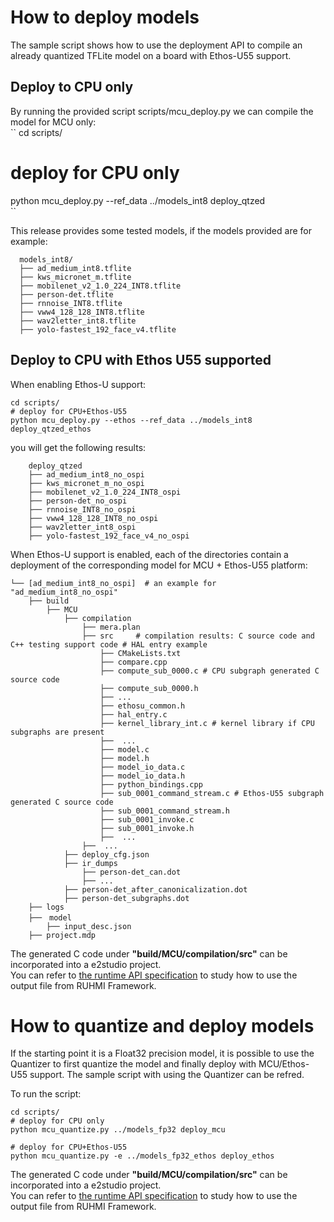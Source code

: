 # How to deploy models  
The sample script shows how to use the deployment API to compile an already quantized TFLite model on a board with Ethos-U55 support.  

## Deploy to CPU only   
By running the provided script scripts/mcu_deploy.py we can compile the model for MCU only:  
  ``
  cd scripts/  
  # deploy for CPU only  
  python mcu_deploy.py --ref_data ../models_int8 deploy_qtzed  
  ``

This release provides some tested models, if the models provided are for example:  
```
  models_int8/  
  ├── ad_medium_int8.tflite
  ├── kws_micronet_m.tflite
  ├── mobilenet_v2_1.0_224_INT8.tflite
  ├── person-det.tflite
  ├── rnnoise_INT8.tflite
  ├── vww4_128_128_INT8.tflite
  ├── wav2letter_int8.tflite
  ├── yolo-fastest_192_face_v4.tflite
```

## Deploy to CPU with Ethos U55 supported    
When enabling Ethos-U support:  
```
cd scripts/   
# deploy for CPU+Ethos-U55  
python mcu_deploy.py --ethos --ref_data ../models_int8 deploy_qtzed_ethos  
 ```

you will get the following results:
```
    deploy_qtzed
    ├── ad_medium_int8_no_ospi
    ├── kws_micronet_m_no_ospi
    ├── mobilenet_v2_1.0_224_INT8_ospi
    ├── person-det_no_ospi
    ├── rnnoise_INT8_no_ospi
    ├── vww4_128_128_INT8_no_ospi
    ├── wav2letter_int8_ospi
    ├── yolo-fastest_192_face_v4_no_ospi
```

When Ethos-U support is enabled, each of the directories contain a deployment of the corresponding model for MCU + Ethos-U55 platform:  
```
└── [ad_medium_int8_no_ospi]  # an example for "ad_medium_int8_no_ospi"  
    ├── build  
        ├── MCU  
            ├── compilation  
                ├── mera.plan  
                ├── src     # compilation results: C source code and C++ testing support code # HAL entry example  
                    ├── CMakeLists.txt  
                    ├── compare.cpp  
                    ├── compute_sub_0000.c # CPU subgraph generated C source code  
                    ├── compute_sub_0000.h  
                    ├── ...  
                    ├── ethosu_common.h  
                    ├── hal_entry.c  
                    ├── kernel_library_int.c # kernel library if CPU subgraphs are present  
                    ├──  ...  
                    ├── model.c  
                    ├── model.h  
                    ├── model_io_data.c  
                    ├── model_io_data.h  
                    ├── python_bindings.cpp  
                    ├── sub_0001_command_stream.c # Ethos-U55 subgraph generated C source code  
                    ├── sub_0001_command_stream.h  
                    ├── sub_0001_invoke.c  
                    ├── sub_0001_invoke.h  
                    ├──  ...  
                ├──  ...  
            ├── deploy_cfg.json  
            ├── ir_dumps  
                ├── person-det_can.dot  
                ├── ...  
            ├── person-det_after_canonicalization.dot  
            ├── person-det_subgraphs.dot  
    ├── logs  
    ├──　model  
        ├── input_desc.json  
    ├── project.mdp  
```
  
The generated C code under **"build/MCU/compilation/src"** can be incorporated into a e2studio project.  
You can refer to [the runtime API specification](doc/runtime_api.md) to study how to use the output file from RUHMI Framework.  

# How to quantize and deploy models 
If the starting point it is a Float32 precision model, it is possible to use the Quantizer to first quantize the model and finally deploy with MCU/Ethos-U55 support.
The sample script with using the Quantizer can be refred.

To run the script:
```
cd scripts/
# deploy for CPU only
python mcu_quantize.py ../models_fp32 deploy_mcu

# deploy for CPU+Ethos-U55
python mcu_quantize.py -e ../models_fp32_ethos deploy_ethos
```

The generated C code under **"build/MCU/compilation/src"** can be incorporated into a e2studio project.  
You can refer to [the runtime API specification](doc/runtime_api.md) to study how to use the output file from RUHMI Framework.  


